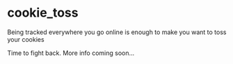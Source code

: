 # cookie_toss

Being tracked everywhere you go online is enough to make you want to toss your cookies

Time to fight back. More info coming soon...
